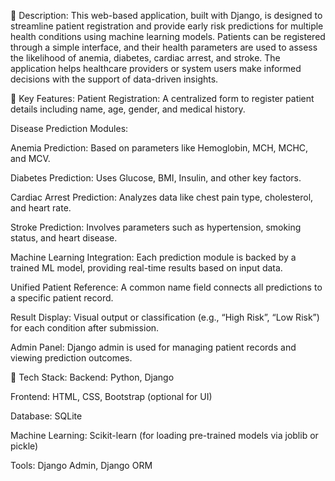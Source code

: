 🔹 Description:
This web-based application, built with Django, is designed to streamline patient registration and provide early risk predictions for multiple health conditions using machine learning models. Patients can be registered through a simple interface, and their health parameters are used to assess the likelihood of anemia, diabetes, cardiac arrest, and stroke. The application helps healthcare providers or system users make informed decisions with the support of data-driven insights.

🔹 Key Features:
Patient Registration: A centralized form to register patient details including name, age, gender, and medical history.

Disease Prediction Modules:

Anemia Prediction: Based on parameters like Hemoglobin, MCH, MCHC, and MCV.

Diabetes Prediction: Uses Glucose, BMI, Insulin, and other key factors.

Cardiac Arrest Prediction: Analyzes data like chest pain type, cholesterol, and heart rate.

Stroke Prediction: Involves parameters such as hypertension, smoking status, and heart disease.

Machine Learning Integration: Each prediction module is backed by a trained ML model, providing real-time results based on input data.

Unified Patient Reference: A common name field connects all predictions to a specific patient record.

Result Display: Visual output or classification (e.g., “High Risk”, “Low Risk”) for each condition after submission.

Admin Panel: Django admin is used for managing patient records and viewing prediction outcomes.

🔹 Tech Stack:
Backend: Python, Django

Frontend: HTML, CSS, Bootstrap (optional for UI)

Database: SQLite

Machine Learning: Scikit-learn (for loading pre-trained models via joblib or pickle)

Tools: Django Admin, Django ORM
